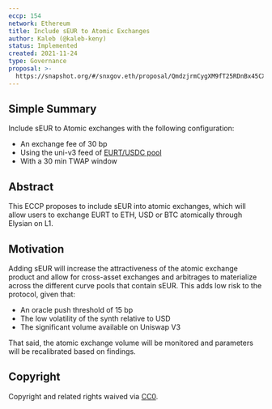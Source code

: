 ```yaml
---
eccp: 154
network: Ethereum
title: Include sEUR to Atomic Exchanges
author: Kaleb (@kaleb-keny)
status: Implemented
created: 2021-11-24
type: Governance
proposal: >-
  https://snapshot.org/#/snxgov.eth/proposal/QmdzjrmCygXM9fT25RDnBx45CXh2vEo7jGwnAHN6Hr3JYv
---
```


## Simple Summary

<!--"If you can't explain it simply, you don't understand it well enough." Provide a simplified and layman-accessible explanation of the ECCP.-->

Include sEUR to Atomic exchanges with the following configuration:

- An exchange fee of 30 bp
- Using the uni-v3 feed of [EURT/USDC pool](https://info.uniswap.org/#/pools/0x1754b94a3e63be72efe44a1828cd81c4782a46c4)
- With a 30 min TWAP window

## Abstract

<!--A short (~200 word) description of the variable change proposed.-->

This ECCP proposes to include sEUR into atomic exchanges, which will allow users to exchange EURT to ETH, USD or BTC atomically through Elysian on L1.

## Motivation

<!--The motivation is critical for ECCPs that want to update variables within Elysian. It should clearly explain why the existing variable is not incentive aligned. ECCP submissions without sufficient motivation may be rejected outright.-->

Adding sEUR will increase the attractiveness of the atomic exchange product and allow for cross-asset exchanges and arbitrages to materialize across the different curve pools that contain sEUR. This adds low risk to the protocol, given that:

- An oracle push threshold of 15 bp
- The low volatility of the synth relative to USD
- The significant volume available on Uniswap V3

That said, the atomic exchange volume will be monitored and parameters will be recalibrated based on findings.

## Copyright

Copyright and related rights waived via [CC0](https://creativecommons.org/publicdomain/zero/1.0/).
